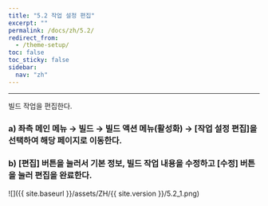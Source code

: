 ```yaml
---
title: "5.2 작업 설정 편집"
excerpt: ""
permalink: /docs/zh/5.2/
redirect_from:
  - /theme-setup/
toc: false
toc_sticky: false
sidebar:
  nav: "zh"
---
```


---
빌드 작업을 편집한다.

### a\) 좌측 메인 메뉴 → 빌드 → 빌드 액션 메뉴\(활성화\) → [작업 설정 편집]을 선택하여 해당 페이지로 이동한다.

### b\) [편집] 버튼을 눌러서 기본 정보, 빌드 작업 내용을 수정하고 [수정] 버튼을 눌러 편집을 완료한다.

![]({{ site.baseurl }}/assets/ZH/{{ site.version }}/5.2_1.png)
